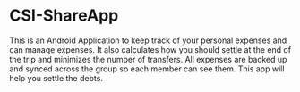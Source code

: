 # CSI-ShareApp
This is an Android Application to keep track of your personal expenses and can manage expenses. It also calculates how you should settle at the end of the trip and minimizes the number of transfers. All expenses are backed up and synced across the group so each member can see them. This app will help you settle the debts.
